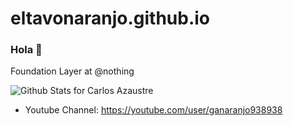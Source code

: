 # eltavonaranjo.github.io

### Hola 👋

Foundation Layer at @nothing

![Github Stats for Carlos Azaustre](https://github-readme-stats.vercel.app/api?username=eltavonaranjo&show_icons=true&hide_border=true&title_color=ffb300&icon_color=ffb300&bg_color=dddddd)

* Youtube Channel: https://youtube.com/user/ganaranjo938938
